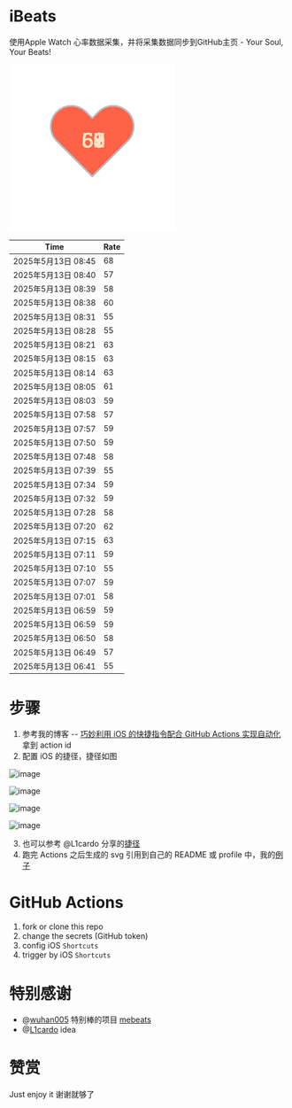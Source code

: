 # iBeats
使用Apple Watch 心率数据采集，并将采集数据同步到GitHub主页 - Your Soul, Your Beats!

![](./files/heart.svg)

<!--START_SECTION:my_heart_rate-->
| Time | Rate | 
 | ---- | ---- | 
| 2025年5月13日 08:45 | 68 |
| 2025年5月13日 08:40 | 57 |
| 2025年5月13日 08:39 | 58 |
| 2025年5月13日 08:38 | 60 |
| 2025年5月13日 08:31 | 55 |
| 2025年5月13日 08:28 | 55 |
| 2025年5月13日 08:21 | 63 |
| 2025年5月13日 08:15 | 63 |
| 2025年5月13日 08:14 | 63 |
| 2025年5月13日 08:05 | 61 |
| 2025年5月13日 08:03 | 59 |
| 2025年5月13日 07:58 | 57 |
| 2025年5月13日 07:57 | 59 |
| 2025年5月13日 07:50 | 59 |
| 2025年5月13日 07:48 | 58 |
| 2025年5月13日 07:39 | 55 |
| 2025年5月13日 07:34 | 59 |
| 2025年5月13日 07:32 | 59 |
| 2025年5月13日 07:28 | 58 |
| 2025年5月13日 07:20 | 62 |
| 2025年5月13日 07:15 | 63 |
| 2025年5月13日 07:11 | 59 |
| 2025年5月13日 07:10 | 55 |
| 2025年5月13日 07:07 | 59 |
| 2025年5月13日 07:01 | 58 |
| 2025年5月13日 06:59 | 59 |
| 2025年5月13日 06:59 | 59 |
| 2025年5月13日 06:50 | 58 |
| 2025年5月13日 06:49 | 57 |
| 2025年5月13日 06:41 | 55 |

<!--END_SECTION:my_heart_rate-->

# 步骤
1. 参考我的博客 -- [巧妙利用 iOS 的快捷指令配合 GitHub Actions 实现自动化](https://github.com/yihong0618/gitblog/issues/198) 拿到 action id
2. 配置 iOS 的捷径，捷径如图

![image](https://user-images.githubusercontent.com/15976103/122154218-0db0b480-ce97-11eb-93bb-5aec07c558dc.png)

![image](https://user-images.githubusercontent.com/15976103/122154236-186b4980-ce97-11eb-8e4b-70551a0391ae.png)

![image](https://user-images.githubusercontent.com/15976103/122154268-2d47dd00-ce97-11eb-902e-3acf292265a9.png)

![image](https://user-images.githubusercontent.com/15976103/122174055-fa144680-ceb4-11eb-9be2-3eb83cd516f7.png)

3. 也可以参考 @L1cardo 分享的[捷径](https://www.icloud.com/shortcuts/6ab6047b459c41ad822ad6b94b1c03d4)
4. 跑完 Actions 之后生成的 svg 引用到自己的 README 或 profile 中，我的[例子](https://github.com/yihong0618) 

# GitHub Actions

1. fork or clone this repo
2. change the secrets (GitHub token)
3. config iOS `Shortcuts` 
4. trigger by iOS `Shortcuts`

# 特别感谢
- @[wuhan005](https://github.com/wuhan005) 特别棒的项目 [mebeats](https://github.com/wuhan005/mebeats)
- @[L1cardo](https://github.com/L1cardo) idea

# 赞赏
Just enjoy it
谢谢就够了
